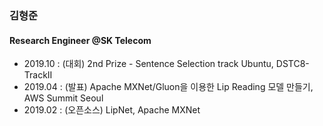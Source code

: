 ### 김형준

#### Research Engineer @SK Telecom

* 2019.10 : (대회) 2nd Prize - Sentence Selection track Ubuntu, DSTC8-TrackII
* 2019.04 : (발표) Apache MXNet/Gluon을 이용한 Lip Reading 모델 만들기, AWS Summit Seoul
* 2019.02 : (오픈소스) LipNet, Apache MXNet

